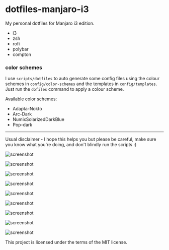 # dotfiles-manjaro-i3

My personal dotfiles for Manjaro i3 edition.

- i3
- zsh
- rofi
- polybar
- compton

### color schemes

I use `scripts/dotfiles` to auto generate some config files using the colour schemes in `config/color-schemes` and the templates in `config/templates`. Just run the `dofiles` command to apply a colour scheme.

Available color schemes:

- Adapta-Nokto
- Arc-Dark
- NumixSolarizedDarkBlue
- Pop-dark

---

Usual disclaimer - I hope this helps you but please be careful, make sure you know what you're doing, and don't blindly run the scripts :)

![screenshot](https://imgur.com/BaqKDDv)

![screenshot](https://imgur.com/4smD6Kt)

![screenshot](https://imgur.com/U8Sfd3h)

![screenshot](https://imgur.com/3uqW9HV)

![screenshot](https://imgur.com/jTApleo)

![screenshot](https://imgur.com/yZGqFmz)

![screenshot](https://imgur.com/aVuZ2xV)

![screenshot](https://imgur.com/UfxuuO9)

![screenshot](https://imgur.com/sGu6AX4)

This project is licensed under the terms of the MIT license.
